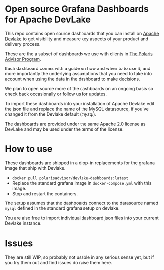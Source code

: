 # Open source Grafana Dashboards for Apache DevLake

This repo contains open source dashboards that you can install on [Apache Devlake](https://devlake.apache.org) to get visibility and measure key aspects of your product and delivery process. 

These are the a subset of dashboards we use with clients in [The Polaris Advisor Program](https://polaris-advisor.com). 

Each dashboard comes with a guide on how and when to to use it, and more importantly the  underlying assumptions that you need to take into account when using the data in the dashboard to make decisions. 

We plan to open source more of the dashboards on an ongoing basis so check back occasionally or follow us for updates. 

To import these dashboards into your installation of Apache Devlake edit the json file and replace the name of the MySQL datasource, if you've changed it from the Devlake default (*mysql*).


The dashboards are provided under the same Apache 2.0 license as DevLake and may be used under the terms of the license. 

# How to use
These dashboards are shipped in a drop-in replacements for the grafana image that ship with Devlake. 

- `docker pull polarisadvisor/devlake-dashboards:latest`
- Replace the standard grafana image in `docker-compose.yml` with this image.
- Stop and restart the containers. 

The setup assumes that the dashboards connect to the datasource named `mysql` defined in the standard
grafana setup on devlake. 

You are also free to import individual dashboard json files into your current Devlake instance. 

# Issues
They are still WIP, so probably not usable in any serious sense yet, but if you try them out and find issues
do raise them here. 
